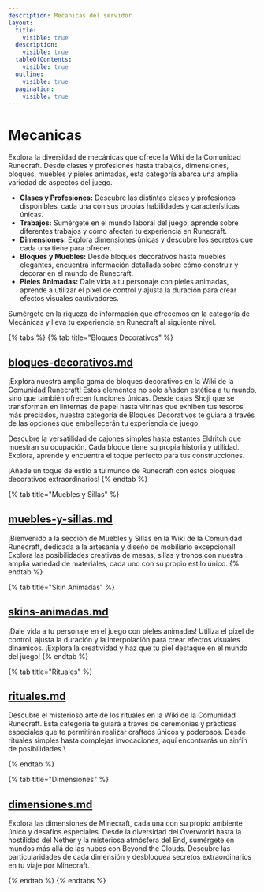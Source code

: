 ```yaml
---
description: Mecanicas del servidor
layout:
  title:
    visible: true
  description:
    visible: true
  tableOfContents:
    visible: true
  outline:
    visible: true
  pagination:
    visible: true
---
```


# Mecanicas

Explora la diversidad de mecánicas que ofrece la Wiki de la Comunidad Runecraft. Desde clases y profesiones hasta trabajos, dimensiones, bloques, muebles y pieles animadas, esta categoría abarca una amplia variedad de aspectos del juego.

* **Clases y Profesiones:** Descubre las distintas clases y profesiones disponibles, cada una con sus propias habilidades y características únicas.
* **Trabajos:** Sumérgete en el mundo laboral del juego, aprende sobre diferentes trabajos y cómo afectan tu experiencia en Runecraft.
* **Dimensiones:** Explora dimensiones únicas y descubre los secretos que cada una tiene para ofrecer.
* **Bloques y Muebles:** Desde bloques decorativos hasta muebles elegantes, encuentra información detallada sobre cómo construir y decorar en el mundo de Runecraft.
* **Pieles Animadas:** Dale vida a tu personaje con pieles animadas, aprende a utilizar el píxel de control y ajusta la duración para crear efectos visuales cautivadores.

Sumérgete en la riqueza de información que ofrecemos en la categoría de Mecánicas y lleva tu experiencia en Runecraft al siguiente nivel.

{% tabs %}
{% tab title="Bloques Decorativos" %}
## [bloques-decorativos.md](../readme/mecanicas/bloques-decorativos.md "mention")

¡Explora nuestra amplia gama de bloques decorativos en la Wiki de la Comunidad Runecraft! Estos elementos no solo añaden estética a tu mundo, sino que también ofrecen funciones únicas. Desde cajas Shoji que se transforman en linternas de papel hasta vitrinas que exhiben tus tesoros más preciados, nuestra categoría de Bloques Decorativos te guiará a través de las opciones que embellecerán tu experiencia de juego.

Descubre la versatilidad de cajones simples hasta estantes Eldritch que muestran su ocupación. Cada bloque tiene su propia historia y utilidad. Explora, aprende y encuentra el toque perfecto para tus construcciones.

¡Añade un toque de estilo a tu mundo de Runecraft con estos bloques decorativos extraordinarios!
{% endtab %}

{% tab title="Muebles y Sillas" %}
## [muebles-y-sillas.md](../readme/mecanicas/muebles-y-sillas.md "mention")

¡Bienvenido a la sección de Muebles y Sillas en la Wiki de la Comunidad Runecraft, dedicada a la artesanía y diseño de mobiliario excepcional! Explora las posibilidades creativas de mesas, sillas y tronos con nuestra amplia variedad de materiales, cada uno con su propio estilo único.
{% endtab %}

{% tab title="Skin Animadas" %}
## [skins-animadas.md](../runecraft/extras/texturepack/skins-animadas.md "mention")

¡Dale vida a tu personaje en el juego con pieles animadas! Utiliza el píxel de control, ajusta la duración y la interpolación para crear efectos visuales dinámicos. ¡Explora la creatividad y haz que tu piel destaque en el mundo del juego!
{% endtab %}

{% tab title="Rituales" %}
## [rituales.md](../readme/mecanicas/rituales.md "mention")

Descubre el misterioso arte de los rituales en la Wiki de la Comunidad Runecraft. Esta categoría te guiará a través de ceremonias y prácticas especiales que te permitirán realizar crafteos únicos y poderosos. Desde rituales simples hasta complejas invocaciones, aquí encontrarás un sinfín de posibilidades.\

{% endtab %}

{% tab title="Dimensiones" %}
## [dimensiones.md](../readme/mecanicas/dimensiones.md "mention")

Explora las dimensiones de Minecraft, cada una con su propio ambiente único y desafíos especiales. Desde la diversidad del Overworld hasta la hostilidad del Nether y la misteriosa atmósfera del End, sumérgete en mundos más allá de las nubes con Beyond the Clouds. Descubre las particularidades de cada dimensión y desbloquea secretos extraordinarios en tu viaje por Minecraft.


{% endtab %}
{% endtabs %}
